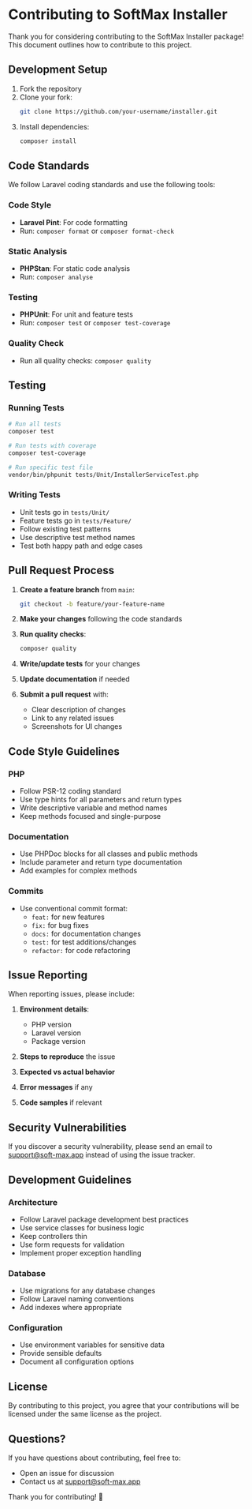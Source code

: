 # Contributing to SoftMax Installer

Thank you for considering contributing to the SoftMax Installer package! This document outlines how to contribute to this project.

## Development Setup

1. Fork the repository
2. Clone your fork:
   ```bash
   git clone https://github.com/your-username/installer.git
   ```
3. Install dependencies:
   ```bash
   composer install
   ```

## Code Standards

We follow Laravel coding standards and use the following tools:

### Code Style
- **Laravel Pint**: For code formatting
- Run: `composer format` or `composer format-check`

### Static Analysis
- **PHPStan**: For static code analysis
- Run: `composer analyse`

### Testing
- **PHPUnit**: For unit and feature tests
- Run: `composer test` or `composer test-coverage`

### Quality Check
- Run all quality checks: `composer quality`

## Testing

### Running Tests
```bash
# Run all tests
composer test

# Run tests with coverage
composer test-coverage

# Run specific test file
vendor/bin/phpunit tests/Unit/InstallerServiceTest.php
```

### Writing Tests
- Unit tests go in `tests/Unit/`
- Feature tests go in `tests/Feature/`
- Follow existing test patterns
- Use descriptive test method names
- Test both happy path and edge cases

## Pull Request Process

1. **Create a feature branch** from `main`:
   ```bash
   git checkout -b feature/your-feature-name
   ```

2. **Make your changes** following the code standards

3. **Run quality checks**:
   ```bash
   composer quality
   ```

4. **Write/update tests** for your changes

5. **Update documentation** if needed

6. **Submit a pull request** with:
   - Clear description of changes
   - Link to any related issues
   - Screenshots for UI changes

## Code Style Guidelines

### PHP
- Follow PSR-12 coding standard
- Use type hints for all parameters and return types
- Write descriptive variable and method names
- Keep methods focused and single-purpose

### Documentation
- Use PHPDoc blocks for all classes and public methods
- Include parameter and return type documentation
- Add examples for complex methods

### Commits
- Use conventional commit format:
  - `feat:` for new features
  - `fix:` for bug fixes
  - `docs:` for documentation changes
  - `test:` for test additions/changes
  - `refactor:` for code refactoring

## Issue Reporting

When reporting issues, please include:

1. **Environment details**:
   - PHP version
   - Laravel version
   - Package version

2. **Steps to reproduce** the issue

3. **Expected vs actual behavior**

4. **Error messages** if any

5. **Code samples** if relevant

## Security Vulnerabilities

If you discover a security vulnerability, please send an email to support@soft-max.app instead of using the issue tracker.

## Development Guidelines

### Architecture
- Follow Laravel package development best practices
- Use service classes for business logic
- Keep controllers thin
- Use form requests for validation
- Implement proper exception handling

### Database
- Use migrations for any database changes
- Follow Laravel naming conventions
- Add indexes where appropriate

### Configuration
- Use environment variables for sensitive data
- Provide sensible defaults
- Document all configuration options

## License

By contributing to this project, you agree that your contributions will be licensed under the same license as the project.

## Questions?

If you have questions about contributing, feel free to:
- Open an issue for discussion
- Contact us at support@soft-max.app

Thank you for contributing! 🚀